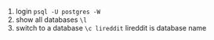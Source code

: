 1. login
  `psql -U postgres -W`
2. show all databases
  `\l`
3. switch to a database
  `\c lireddit` 
  lireddit is database name
